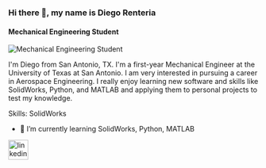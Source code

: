 ### Hi there 👋, my name is Diego Renteria
#### Mechanical Engineering Student
![Mechanical Engineering Student](https://media.licdn.com/dms/image/v2/D4E16AQEG7cgEM9GV7g/profile-displaybackgroundimage-shrink_350_1400/profile-displaybackgroundimage-shrink_350_1400/0/1719354573226?e=1732752000&v=beta&t=MJ_E_SE8-KxLkEFPEcHGbO7ErvD0_DNkDpoOTzFuPpM)

I'm Diego from San Antonio, TX. I'm a first-year Mechanical Engineer at the University of Texas at San Antonio. I am very interested in pursuing a career in Aerospace Engineering. I really enjoy learning new software and skills like SolidWorks, Python, and MATLAB and applying them to personal projects to test my knowledge.

Skills: SolidWorks

- 🌱 I’m currently learning SolidWorks, Python, MATLAB 


[<img src='https://cdn.jsdelivr.net/npm/simple-icons@3.0.1/icons/linkedin.svg' alt='linkedin' height='40'>](https://www.linkedin.com/in/diego-renteria-104133305/)  


